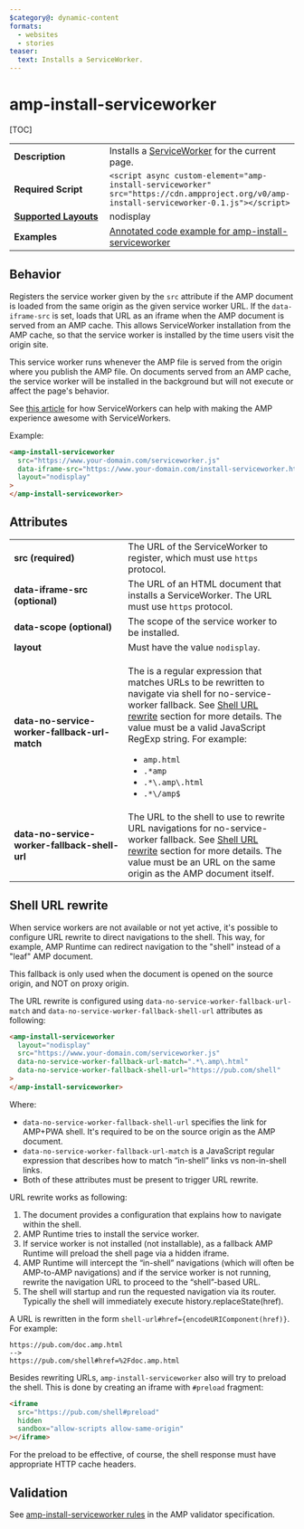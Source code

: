 ```yaml
---
$category@: dynamic-content
formats:
  - websites
  - stories
teaser:
  text: Installs a ServiceWorker.
---
```


<!---
Copyright 2015 The AMP HTML Authors. All Rights Reserved.

Licensed under the Apache License, Version 2.0 (the "License");
you may not use this file except in compliance with the License.
You may obtain a copy of the License at

      http://www.apache.org/licenses/LICENSE-2.0

Unless required by applicable law or agreed to in writing, software
distributed under the License is distributed on an "AS-IS" BASIS,
WITHOUT WARRANTIES OR CONDITIONS OF ANY KIND, either express or implied.
See the License for the specific language governing permissions and
limitations under the License.
-->

# amp-install-serviceworker

[TOC]

<table>
  <tr>
    <td width="40%"><strong>Description</strong></td>
    <td>Installs a <a href="https://developers.google.com/web/fundamentals/primers/service-worker/">ServiceWorker</a> for the current page.</td>
  </tr>
  <tr>
    <td width="40%"><strong>Required Script</strong></td>
    <td><code>&lt;script async custom-element="amp-install-serviceworker" src="https://cdn.ampproject.org/v0/amp-install-serviceworker-0.1.js">&lt;/script></code></td>
  </tr>
  <tr>
    <td class="col-fourty"><strong><a href="https://amp.dev/documentation/guides-and-tutorials/develop/style_and_layout/control_layout">Supported Layouts</a></strong></td>
    <td>nodisplay</td>
  </tr>
  <tr>
    <td width="40%"><strong>Examples</strong></td>
    <td><a href="https://amp.dev/documentation/examples/components/amp-install-serviceworker/">Annotated code example for amp-install-serviceworker</a></td>
  </tr>
</table>

## Behavior

Registers the service worker given by the `src` attribute if the AMP document is loaded from the same origin as the given service worker URL. If the `data-iframe-src` is set, loads that URL as an iframe when the AMP document is served from an AMP cache. This allows ServiceWorker installation from the AMP cache, so that the service worker is installed by the time users visit the origin site.

This service worker runs whenever the AMP file is served from the origin where you publish the AMP file. On documents served from an AMP cache, the service worker will be installed in the background but will not execute or affect the page's behavior.

See [this article](https://medium.com/@cramforce/amps-and-websites-in-the-age-of-the-service-worker-8369841dc962) for how ServiceWorkers can help with making the AMP experience awesome with ServiceWorkers.

Example:

```html
<amp-install-serviceworker
  src="https://www.your-domain.com/serviceworker.js"
  data-iframe-src="https://www.your-domain.com/install-serviceworker.html"
  layout="nodisplay"
>
</amp-install-serviceworker>
```

## Attributes

<table>
  <tr>
    <td width="40%"><strong>src (required)</strong></td>
    <td>The URL of the ServiceWorker to register, which must use <code>https</code> protocol.</td>
  </tr>
  <tr>
    <td width="40%"><strong>data-iframe-src (optional)</strong></td>
    <td>The URL of an HTML document that installs a ServiceWorker. The URL must use <code>https</code> protocol.</td>
  </tr>
  <tr>
    <td width="40%"><strong>data-scope (optional)</strong></td>
    <td>The scope of the service worker to be installed.</td>
  </tr>
  <tr>
    <td width="40%"><strong>layout</strong></td>
    <td>Must have the value <code>nodisplay</code>.</td>
  </tr>
  <tr>
     <td width="40%"><strong>data-no-service-worker-fallback-url-match</strong></td>
     <td><p>The is a regular expression that matches URLs to be rewritten to navigate via shell for no-service-worker fallback. See <a href="#shell-url-rewrite">Shell URL rewrite</a> section for more details. The value must be a valid JavaScript RegExp string. For example:</p>
      <ul>
        <li><code>amp.html</code></li>
        <li><code>.*amp</code></li>
        <li><code>.*\.amp\.html</code></li>
        <li><code>.*\/amp$</code></li>
      </ul>
    </td>
   </tr>
   <tr>
     <td width="40%"><strong>data-no-service-worker-fallback-shell-url</strong></td>
     <td>The URL to the shell to use to rewrite URL navigations for no-service-worker fallback. See <a href="#shell-url-rewrite">Shell URL rewrite</a> section for more details. The value must be an URL on the same origin as the AMP document itself.</td>
   </tr>
</table>

## Shell URL rewrite

When service workers are not available or not yet active, it's possible to configure URL rewrite to direct navigations to the shell. This way, for example, AMP Runtime can redirect navigation to the "shell" instead of
a "leaf" AMP document.

This fallback is only used when the document is opened on the source origin, and NOT on proxy origin.

The URL rewrite is configured using `data-no-service-worker-fallback-url-match` and `data-no-service-worker-fallback-shell-url`
attributes as following:

```html
<amp-install-serviceworker
  layout="nodisplay"
  src="https://www.your-domain.com/serviceworker.js"
  data-no-service-worker-fallback-url-match=".*\.amp\.html"
  data-no-service-worker-fallback-shell-url="https://pub.com/shell"
>
</amp-install-serviceworker>
```

Where:

- `data-no-service-worker-fallback-shell-url` specifies the link for AMP+PWA shell. It's required to be on the source origin as the AMP document.
- `data-no-service-worker-fallback-url-match` is a JavaScript regular expression that describes how to match “in-shell” links vs non-in-shell links.
- Both of these attributes must be present to trigger URL rewrite.

URL rewrite works as following:

1.  The document provides a configuration that explains how to navigate within the shell.
2.  AMP Runtime tries to install the service worker.
3.  If service worker is not installed (not installable), as a fallback AMP Runtime will preload the shell page via a hidden iframe.
4.  AMP Runtime will intercept the “in-shell” navigations (which will often be AMP-to-AMP navigations) and if the service worker is not running, rewrite the navigation URL to proceed to the “shell”-based URL.
5.  The shell will startup and run the requested navigation via its router. Typically the shell will immediately execute history.replaceState(href).

A URL is rewritten in the form `shell-url#href={encodeURIComponent(href)}`. For example:

```text
https://pub.com/doc.amp.html
-->
https://pub.com/shell#href=%2Fdoc.amp.html
```

Besides rewriting URLs, `amp-install-serviceworker` also will try to preload the shell. This is done by creating an iframe with `#preload` fragment:

```html
<iframe
  src="https://pub.com/shell#preload"
  hidden
  sandbox="allow-scripts allow-same-origin"
></iframe>
```

For the preload to be effective, of course, the shell response must have appropriate HTTP cache headers.

## Validation

See [amp-install-serviceworker rules](https://github.com/ampproject/amphtml/blob/master/extensions/amp-install-serviceworker/validator-amp-install-serviceworker.protoascii) in the AMP validator specification.

